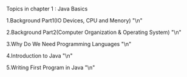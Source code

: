 Topics in chapter 1 : Java Basics

1.Background Part1(IO Devices, CPU and Menory) "\n"

2.Background Part2(Computer Organization & Operating System) "\n"

3.Why Do We Need Programming Languages "\n"
  
4.Introduction to Java "\n"

5.Writing First Program in Java "\n"
